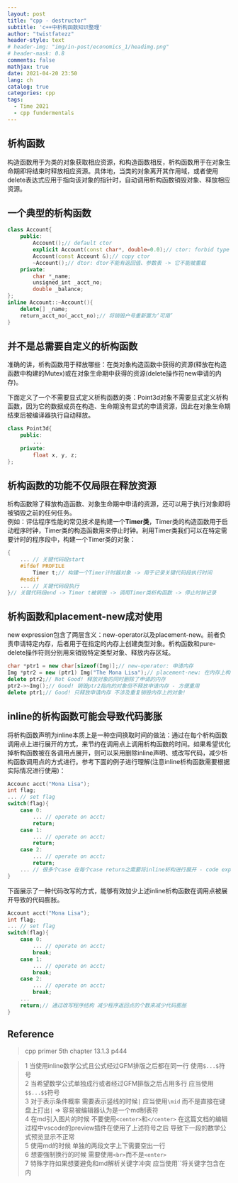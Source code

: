```yaml
---
layout: post
title: "cpp - destructor"
subtitle: 'c++中析构函数知识整理'
author: "twistfatezz"
header-style: text
# header-img: "img/in-post/economics_1/headimg.png"
# header-mask: 0.8
comments: false 
mathjax: true
date: 2021-04-20 23:50
lang: ch 
catalog: true 
categories: cpp
tags:
  - Time 2021
  - cpp fundermentals
---
```

## 析构函数
构造函数用于为类的对象获取相应资源，和构造函数相反，析构函数用于在对象生命期即将结束时释放相应资源。具体地，当类的对象离开其作用域，或者使用delete表达式应用于指向该对象的指针时，自动调用析构函数销毁对象、释放相应资源。

## 一个典型的析构函数
```c++
class Account{
    public:
        Account();// default ctor
        explicit Account(const char*, double=0.0);// ctor: forbid type convert
        Account(const Account &);// copy ctor
        ~Account();// dtor: dtor不能有返回值、参数表 -> 它不能被重载
    private:
        char *_name;
        unsigned_int _acct_no;
        double _balance;
};
inline Account::~Account(){
    delete[] _name;
    return_acct_no(_acct_no);// 将销毁户号重新置为‘可用’
}
```

## 并不是总需要自定义的析构函数
准确的讲，析构函数用于释放哪些：在类对象构造函数中获得的资源(释放在构造函数中构建的Mutex)或在对象生命期中获得的资源(delete操作符new申请的内存)。

下面定义了一个不需要显式定义析构函数的类：Point3d对象不需要显式定义析构函数，因为它的数据成员在构造、生命期没有显式的申请资源，因此在对象生命期结束后被编译器执行自动释放。
```c++
class Point3d{
    public:
        ...
    private:
        float x, y, z;
};
```

## 析构函数的功能不仅局限在释放资源
析构函数除了释放构造函数、对象生命期中申请的资源，还可以用于执行对象即将被销毁之前的任何任务。<br>
例如：评估程序性能的常见技术是构建一个**Timer类**，Timer类的构造函数用于启动程序时钟，Timer类的构造函数用来停止时钟。利用Timer类我们可以在特定需要计时的程序段中，构建一个Timer类的对象：
```c++
{
    ... // 关键代码段start
    #ifdef PROFILE
        Timer t;// 构建一个Timer计时器对象 -> 用于记录关键代码段执行时间
    #endif
    ... // 关键代码段执行
}// 关键代码段end -> Timer t被销毁 -> 调用Timer类析构函数 -> 停止时钟记录
```

## 析构函数和placement-new成对使用
new expression包含了两层含义：new-operator以及placement-new。前者负责申请特定内存，后者用于在指定的内存上创建类型对象。析构函数和pure-delete操作符则分别用来销毁特定类型对象、释放内存区域。
```c++
char *ptr1 = new char[sizeof(Img)];// new-operator: 申请内存
Img *ptr2 = new (ptr1) Img("The Mona Lisa");// placement-new: 在内存上构建对象
delete ptr2;// Not Good! 释放对象的同时删除了申请的内存
ptr2->~Img();// Good! 销毁ptr2指向的对象但不释放申请内存 - 方便重用
delete ptr1;// Good! 只释放申请内存 不涉及重复销毁内存上的对象!
```

## inline的析构函数可能会导致代码膨胀
将析构函数声明为inline本质上是一种空间换取时间的做法：通过在每个析构函数调用点上进行展开的方式，来节约在调用点上调用析构函数的时间。如果希望优化掉析构函数被在各调用点展开，则可以采用删除inline声明、或改写代码，减少析构函数调用点的方式进行。参考下面的例子进行理解(注意inline析构函数需要根据实际情况进行使用)：
```c++
Accounc acct("Mona Lisa");
int flag;
... // set flag
switch(flag){
    case 0:
        ... // operate on acct;
        return;
    case 1:
        ... // operate on acct;
        return;
    case 2:
        ... // operate on acct;
        return;
    ... // 很多个case 在每个case return之需要将inline析构进行展开 - code explosion
}
```
下面展示了一种代码改写的方式，能够有效加少上述inline析构函数在调用点被展开导致的代码膨胀。
```c++
Account acct("Mona Lisa");
int flag;
... // set flag
switch(flag){
    case 0:
        ... // operate on acct;
        break;
    case 1:
        ... // operate on acct;
        break;
    case 2:
        ... // operate on acct;
        break;
    ... 
    return;// 通过改写程序结构 减少程序返回点的个数来减少代码膨胀
}
```
        
## Reference
> cpp primer 5th chapter 13.1.3 p444 <br>

> 1 当使用inline数学公式且公式经过GFM排版之后都在同一行 使用`$...$`符号<br>
> 2 当希望数学公式单独成行或者经过GFM排版之后占用多行 应当使用`$$...$$`符号<br>
> 3 对于表示条件概率 需要表示竖线的时候`|` 应当使用`\mid` 而不是直接在键盘上打出`|` => 容易被编辑器认为是一个md制表符<br>
> 4 在md引入图片的时候 不要使用`<center>`和`</center>` 在这篇文档的编辑过程中vscode的preview插件在使用了上述符号之后 导致下一段的数学公式预览显示不正常<br>
> 5 使用md的时候 单独的两段文字上下需要空出一行<br>
> 6 想要强制换行的时候 需要使用`<br>`而不是`<enter>`<br>
> 7 特殊字符如果想要避免和md解析关键字冲突 应当使用``将关键字包含在内
